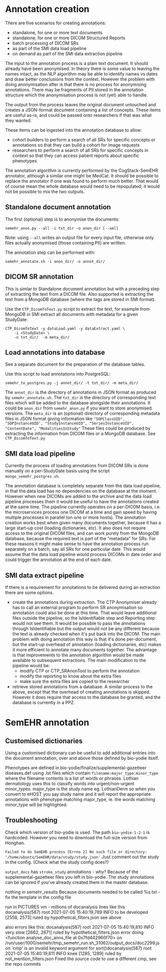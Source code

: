 # Annotation creation

There are five scenarios for creating annotations:
* standalone, for one or more text documents
* standalone, for one or more DICOM Structured Reports
* batch processing of DICOM SRs
* as part of the SMI data load pipeline
* on demand as part of the SMI data extraction pipeline

The input to the annotation process is a plain text document.
It should already have been anonymised. In theory there is some
value to leaving the names intact, as the NLP algorithm may be
able to identify names vs dates and draw better conclusions from
the context. However the problem with doing anonymisation after
is that there is no process for anonymising annotations. There
may be fragments of PII stored in the annotation structure which
the anonymisation process is not (yet) able to handle.

The output from the process leaves the original document untouched
and creates a JSON-format document containing a list of concepts.
These items are useful as-is, and could be passed onto researchers
if that was what they wanted.

These items can be ingested into the annotation database to allow:
* cohort builders to perform a search of all SRs for specific concepts or annotations so that they can build a cohort for image requests
* researchers to perform a search of all SRs for specific concepts in context so that they can access patient reports about specific phenotypes

The annotation algorithm is currently performed by the CogStack-SemEHR
annotator, although a similar one might be MedCat. It should be possible
to replace the annotator if one was found to perform much better.
That would of course mean the whole database would need to be
repopulated; it would not be possible to mix the two outputs.

## Standalone document annotation

The first (optional) step is to anonymise the documents:
```
semehr_anon.py --all -i txt_dir -o anon_dir [--xml]
```
Note: using `--all` writes an output file for every input file, otherwise
only files actually anonymised (those containing PII) are written.

The annotation step can be performed with:
```
semehr_annotate.sh -i anon_dir/ -o annot_dir/
```

## DICOM SR annotation

This is simlar to Standalone document annotation but with a preceding
step of extracting the text from a DICOM file. Also supported is
extracting the text from a MongoDB database (where the tags are stored
in SMI format).

Use the `CTP_DicomToText.py` script to extract the text, for example from MongoDB in SMI extract all documents with metadata for a given StudyDate:
```
CTP_DicomToText -y dataLoad.yaml -y dataExtract.yaml \
    -i <StudyDate> \
    -o txt_dir/  -m meta_dir/
```

## Load annotations into database

See a separate document for the preparation of the database tables.

Use this script to load annotations into PostgreSQL:
```
semehr_to_postgres.py -j annot_dir/ -t txt_dir/ -m meta_dir/
```

The `annot_dir` is the directory of annotations in JSON format
as produced by `semehr_annotate.sh`.
The `txt_dir` is the directory of corresponding text files
which will be added to the database alongside their annotations.
It could be `anon_dir` from `semehr_anon.py` if you want to
store anonymised versions.
The `meta_dir` is an (optional) directory of corresponding metadata
files in JSON format giving information like
  `"SOPClassUID",
  "SOPInstanceUID",
  "StudyInstanceUID",
  "SeriesInstanceUID",
  "ContentDate",
  "ModalitiesInStudy"`
These files could be produced by extracting the information from
DICOM files or a MongoDB database. See `CTP_DicomToText.py`

## SMI data load pipeline

Currently the process of loading annotations from DICOM SRs
is done manually on a per-StudyDate basis using the script
`mongo_semehr_postgres.sh`.

The annotation database is completely separate from the data load
pipeline, in that the data load has no dependencies on the database
at the moment. However when new DICOMs are added to the archive
and the data load pipeline processes them it would be useful to have
the annotations created at the same time. The pipeline currently
operates on a per-DICOM basis, i.e. the microservices process one
DICOM at a time and gain speed by having multiple processes in
parallel (on one or more hosts). The annotation creation works best
when given many documents together, because it has a large start-up
cost (loading dictionaries, etc). It also does not require access to
the original DICOM files, and can work purely from the MongoDB database,
because the required text is part of the "metadata" for SRs. For these
reasons it might make sense to have the annotation process run
separately on a batch, say all SRs for one particular date. This would
assume that the data load pipeline would process DICOMs in date order
and could trigger the annotation at the end of each date.

## SMI data extract pipeline

If there is a requirement for annotations to be delivered during an
extraction there are some options.
* create the annotations during extraction. The CTP Anonymiser already has
to call an external program to perform SR anonymisation so annotation could
also be done at this time. That would leave additional files outside the
pipeline, so the IsIdentifiable step and Reporting step would not see them.
It would be possible to pass the annotations through IsIdentifiable but the
output would not be any different because the text is already checked when
it's put back into the DICOM. The main problem with doing annotation this way
is that it's done per-document, but the start-up overhead of annotation
(loading dictionaries, etc) makes it more efficient to annotate many documents
together. The advantage is that improvements to the annotation algorithm would
be made available to subsequent extractions.
The main modification to the pipeline would be:
  - modify CTP or CTP_SRAnonTool to perform the annotation
  - modify the reporting to know about the extra files
  - make sure the extra files are copied to the researcher
* retrieve stored annotations from a database. A similar process to the above,
except that the overhead of creating annotations is skipped. However it does
require that access to the database be granted, and the database is currently
in a PPZ.


# SemEHR annotation

## Customised dictionaries

Using a customised dictionary can be useful to add additional
entries into the document annotation, over and above those
defined by bio-yodie itself.

Phenotypes are defined in bio-yodie/finalize/supplemental-gazetteer
diseases.def
using .lst files which contain
`filename:major_type:minor_type`
where the filename contents is a list of words or phrases.
Lothian dermatology uses this to classify words into urgent/non-urgent minor_types.
major_type is the study name eg. LothianDerm
so when you convert to eHOST you say study name and it will report the appropriate annotations with phenotype matching major_type,
ie. the words matching minor_type will be highlighted.


## Troubleshooting

Check which version of bio-yodie is used. The path `bio-yodie-1-2-1` is hardcoded. However you need to download the full-size version from Honghan.

`Failed to do SemEHR process [Errno 2] No such file or directory: '/home/ubuntu/SemEHR/data/study/study.json'`
Just comment out the study in the config. (Check what the study config does?)

`output_docs` has `stroke_study` annotations - why?
Because of the supplemental-gazetteer files you left in bio-yodie.
The study annotations can be ignored if you've already created them in the master database.

nothing in semehr_results
Because documents needed to be called %s.txt - fix the template in the config file

run in PICTURES vm - millions of docanalysis lines like this
  docanalysis(587) root 2021-07-05 15:40:19,789 INFO to be developed [2558, 2573] ruled by hypothetical_filters.json
see above

also errors like this:
  docanalysis(587) root 2021-07-05 15:40:19,810 INFO very slow [2662, 2671] ruled by hypothetical_filters.json
    error doing <function analyse_doc_anns_file at 0x7fd442960f70> on /run/user/1000/semehr/tmp_semehr_run.sh_31062/output_docs/doc2299.json
    'cmp' is an invalid keyword argument for sort()docanalysis(587) root 2021-07-05 15:40:19,811 INFO knee [1285, 1289] ruled by not_mention_filters.json
Fixed the source code to use a different cmp, see the repo commits
